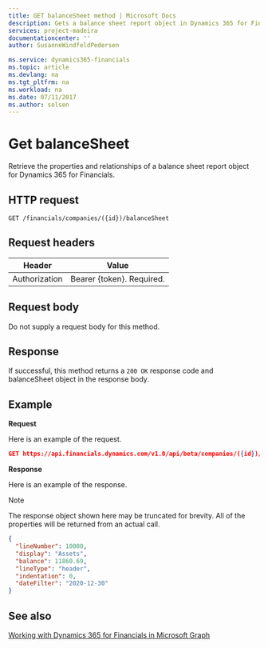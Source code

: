 ```yaml
---
title: GET balanceSheet method | Microsoft Docs
description: Gets a balance sheet report object in Dynamics 365 for Financials.
services: project-madeira
documentationcenter: ''
author: SusanneWindfeldPedersen

ms.service: dynamics365-financials
ms.topic: article
ms.devlang: na
ms.tgt_pltfrm: na
ms.workload: na
ms.date: 07/11/2017
ms.author: solsen
---
```


# Get balanceSheet
Retrieve the properties and relationships of a balance sheet report object for Dynamics 365 for Financials.

## HTTP request
```
GET /financials/companies/({id})/balanceSheet
```

## Request headers
|Header|Value|
|------|-----|
|Authorization  |Bearer {token}. Required. |

## Request body
Do not supply a request body for this method.

## Response
If successful, this method returns a ```200 OK``` response code and balanceSheet object in the response body.

## Example

**Request**

Here is an example of the request.
```json
GET https://api.financials.dynamics.com/v1.0/api/beta/companies/({id})/balanceSheet?$orderby=lineNumber&$filter=dateFilter eq 2020-12-30
```

**Response**

Here is an example of the response. 

> [!NOTE]  
>   The response object shown here may be truncated for brevity. All of the properties will be returned from an actual call.

```json
{
  "lineNumber": 10000,
  "display": "Assets",
  "balance": 11860.69,
  "lineType": "header",
  "indentation": 0,
  "dateFilter": "2020-12-30"
}
```


## See also
[Working with Dynamics 365 for Financials in Microsoft Graph](../resources/dynamics_overview.md) 
